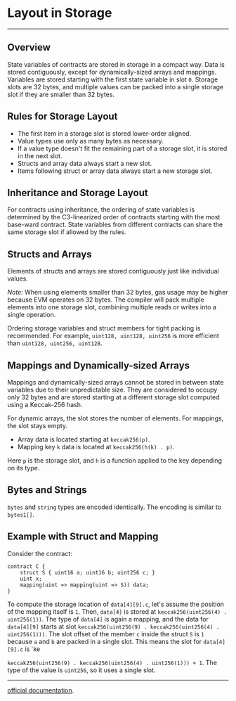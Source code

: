# Layout in Storage
---
## Overview

State variables of contracts are stored in storage in a compact way. Data is stored contiguously, except for dynamically-sized arrays and mappings. Variables are stored starting with the first state variable in slot `0`. Storage slots are 32 bytes, and multiple values can be packed into a single storage slot if they are smaller than 32 bytes.

## Rules for Storage Layout

- The first item in a storage slot is stored lower-order aligned.
- Value types use only as many bytes as necessary.
- If a value type doesn't fit the remaining part of a storage slot, it is stored in the next slot.
- Structs and array data always start a new slot.
- Items following struct or array data always start a new storage slot.

## Inheritance and Storage Layout

For contracts using inheritance, the ordering of state variables is determined by the C3-linearized order of contracts starting with the most base-ward contract. State variables from different contracts can share the same storage slot if allowed by the rules.

## Structs and Arrays

Elements of structs and arrays are stored contiguously just like individual values. 

*Note:* When using elements smaller than 32 bytes, gas usage may be higher because EVM operates on 32 bytes. The compiler will pack multiple elements into one storage slot, combining multiple reads or writes into a single operation. 

Ordering storage variables and struct members for tight packing is recommended. For example, `uint128, uint128, uint256` is more efficient than `uint128, uint256, uint128`.

## Mappings and Dynamically-sized Arrays

Mappings and dynamically-sized arrays cannot be stored in between state variables due to their unpredictable size. They are considered to occupy only 32 bytes and are stored starting at a different storage slot computed using a Keccak-256 hash.

For dynamic arrays, the slot stores the number of elements. For mappings, the slot stays empty.

- Array data is located starting at `keccak256(p)`.
- Mapping key `k` data is located at `keccak256(h(k) . p)`.

Here `p` is the storage slot, and `h` is a function applied to the key depending on its type.

## Bytes and Strings

`bytes` and `string` types are encoded identically. The encoding is similar to `bytes1[]`.

## Example with Struct and Mapping

Consider the contract:

```solidity
contract C {
    struct S { uint16 a; uint16 b; uint256 c; }
    uint x;
    mapping(uint => mapping(uint => S)) data;
}
```

To compute the storage location of `data[4][9].c`, let's assume the position of the mapping itself is `1`. Then, `data[4]` is stored at `keccak256(uint256(4) . uint256(1))`. The type of `data[4]` is again a mapping, and the data for `data[4][9]` starts at slot `keccak256(uint256(9) . keccak256(uint256(4) . uint256(1)))`. The slot offset of the member `c` inside the struct `S` is `1` because `a` and `b` are packed in a single slot. This means the slot for `data[4][9].c` is `ke

`keccak256(uint256(9) . keccak256(uint256(4) . uint256(1))) + 1`. The type of the value is `uint256`, so it uses a single slot.

---
[official documentation](https://docs.soliditylang.org/en/latest/internals/layout_in_storage.html).